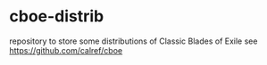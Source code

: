 # cboe-distrib
repository to store some distributions of Classic Blades of Exile see https://github.com/calref/cboe
